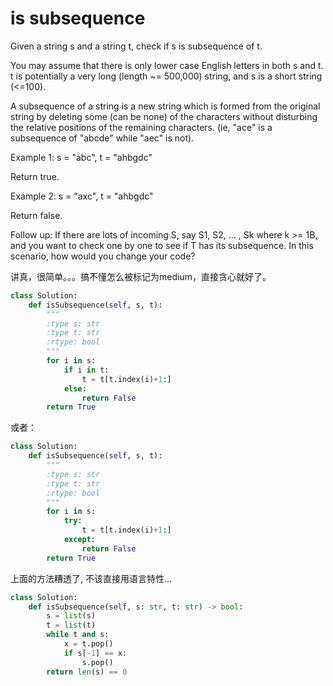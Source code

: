 # is subsequence

Given a string s and a string t, check if s is subsequence of t.

You may assume that there is only lower case English letters in both s and t. t is potentially a very long (length ~= 500,000) string, and s is a short string (<=100).

A subsequence of a string is a new string which is formed from the original string by deleting some (can be none) of the characters without disturbing the relative positions of the remaining characters. (ie, "ace" is a subsequence of "abcde" while "aec" is not).

Example 1:
s = "abc", t = "ahbgdc"

Return true.

Example 2:
s = "axc", t = "ahbgdc"

Return false.

Follow up:
If there are lots of incoming S, say S1, S2, ... , Sk where k >= 1B, and you want to check one by one to see if T has its subsequence. In this scenario, how would you change your code?

讲真，很简单。。。搞不懂怎么被标记为medium，直接贪心就好了。

```python
class Solution:
    def isSubsequence(self, s, t):
        """
        :type s: str
        :type t: str
        :rtype: bool
        """
        for i in s:
            if i in t:
                t = t[t.index(i)+1:]
            else:
                return False
        return True
```

或者：

```python
class Solution:
    def isSubsequence(self, s, t):
        """
        :type s: str
        :type t: str
        :rtype: bool
        """
        for i in s:
            try:
                t = t[t.index(i)+1:]
            except:
                return False
        return True
```

上面的方法糟透了, 不该直接用语言特性...
```python
class Solution:
    def isSubsequence(self, s: str, t: str) -> bool:
        s = list(s)
        t = list(t)
        while t and s:
            x = t.pop()
            if s[-1] == x:
                s.pop()
        return len(s) == 0
```

